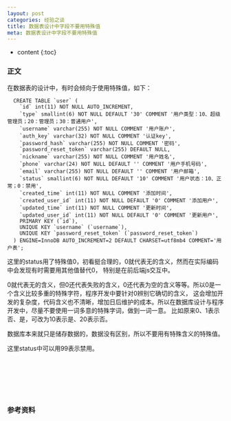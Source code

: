 ```yaml
---
layout: post
categories: 经验之谈
title: 数据表设计中字段不要用特殊值
meta: 数据表设计中字段不要用特殊值
---
```

* content
{:toc}

### 正文

在数据表的设计中，有时会倾向于使用特殊值，如下：

```
  CREATE TABLE `user` (
    `id` int(11) NOT NULL AUTO_INCREMENT,
    `type` smallint(6) NOT NULL DEFAULT '30' COMMENT '用户类型：10、超级管理员；20：管理员；30：普通用户',
    `username` varchar(255) NOT NULL COMMENT '用户账户',
    `auth_key` varchar(32) NOT NULL COMMENT '认证key',
    `password_hash` varchar(255) NOT NULL COMMENT '密码',
    `password_reset_token` varchar(255) DEFAULT NULL,
    `nickname` varchar(255) NOT NULL COMMENT '用户姓名',
    `phone` varchar(24) NOT NULL DEFAULT '' COMMENT '用户手机号码',
    `email` varchar(255) NOT NULL DEFAULT '' COMMENT '用户邮箱',
    `status` smallint(6) NOT NULL DEFAULT '10' COMMENT '用户状态：10、正常；0：禁用',
    `created_time` int(11) NOT NULL COMMENT '添加时间',
    `created_user_id` int(11) NOT NULL DEFAULT '0' COMMENT '添加用户',
    `updated_time` int(11) NOT NULL COMMENT '更新时间',
    `updated_user_id` int(11) NOT NULL DEFAULT '0' COMMENT '更新用户',
    PRIMARY KEY (`id`),
    UNIQUE KEY `username` (`username`),
    UNIQUE KEY `password_reset_token` (`password_reset_token`)
  ) ENGINE=InnoDB AUTO_INCREMENT=2 DEFAULT CHARSET=utf8mb4 COMMENT='用户表';
```

这里的status用了特殊值0，初看挺合理的，0就代表无的含义，然而在实际编码中会发现有时需要用其他值替代0，
特别是在前后端js交互中。

0就代表无的含义，但0还代表失败的含义，0还代表为空的含义等等。所以0是一个含义比较多重的特殊字符，程序开发中要针对0辨别它确切的含义，
这会增加开发的复杂度，代码含义也不清晰，增加日后维护的成本。所以在数据库设计与程序开发中，尽量不要使用一词多意的特殊字词，做到一词一意。
比如原来0、1表示否、是，可改为10表示是、20表示否。

数据库本来就只是储存数据的，数据没有区别，所以不要用有特殊含义的特殊值。

这里status中可以用99表示禁用。

<br/><br/><br/><br/><br/>
### 参考资料



